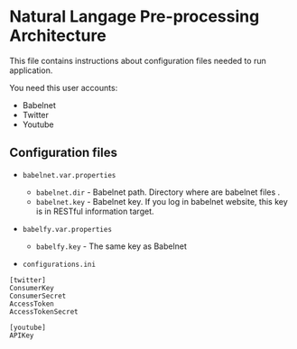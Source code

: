 # Natural Langage Pre-processing Architecture

This file contains instructions about configuration files needed to run application.

You need this user accounts:

* Babelnet
* Twitter
* Youtube

## Configuration files

* `babelnet.var.properties`
    * `babelnet.dir` - Babelnet path. Directory where are babelnet files  .
    * `babelnet.key` - Babelnet key. If you log in babelnet website, this key is in RESTful information target.

* `babelfy.var.properties`
    * `babelfy.key` - The same key as Babelnet

* `configurations.ini`

```
[twitter]
ConsumerKey
ConsumerSecret
AccessToken
AccessTokenSecret

[youtube]
APIKey
```



